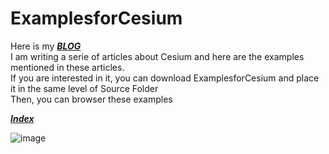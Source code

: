 # ExamplesforCesium
Here is my  [***BLOG***](http://www.cnblogs.com/fuckgiser/)    
I am writing a serie of articles about Cesium and here are the examples mentioned in these articles.   
If you are interested in it, you can download ExamplesforCesium and place it in the same level of Source Folder        
Then, you can browser these examples 

[***Index***](https://pasu.github.io/ExamplesforCesium/examples/examples.html)


![image](https://raw.githubusercontent.com/pasu/ExamplesforCesium/master/images/main.jpg)
